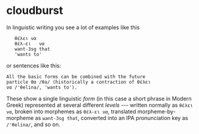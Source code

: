 # cloudburst

In linguistic writing you see a lot of examples like this

       θέλει να
       θέλ-ει   να
       want-3sg that
       'wants to'
    
or sentences like this:

    All the basic forms can be combined with the future 
    particle θα /θa/ (historically a contraction of θέλει 
    να /'θelina/, 'wants to'). 
    
These show a single linguistic *form* (in this case a short phrase in Modern Greek) 
represented at several different *levels* --- written normally as `θέλει να`, 
broken into morphemes as `θέλ-ει να`, translated morpheme-by-morpheme as `want-3sg that`, 
converted into an IPA pronunciation key as `/'θelina/`, 
and so on.


